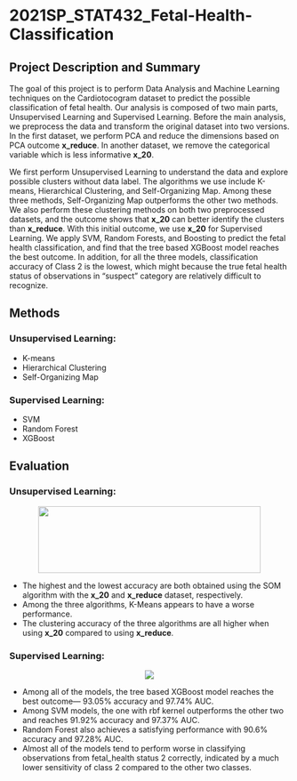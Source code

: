# 2021SP_STAT432_Fetal-Health-Classification

## Project Description and Summary

The goal of this project is to perform Data Analysis and Machine Learning techniques on the Cardiotocogram dataset to predict the possible classification of fetal health. Our analysis is composed of two main parts, Unsupervised Learning and Supervised Learning. Before the main analysis, we preprocess the data and transform the original dataset into two versions. In the first dataset, we perform PCA and reduce the dimensions based on PCA outcome **x_reduce**. In another dataset, we remove the categorical variable which is less informative **x_20**. 

We first perform Unsupervised Learning to understand the data and explore possible clusters without data label. The algorithms we use include K-means, Hierarchical Clustering, and Self-Organizing Map. Among these three methods, Self-Organizing Map outperforms the other two methods. We also perform these clustering methods on both two preprocessed datasets, and the outcome shows that **x_20** can better identify the clusters than **x_reduce**. With this initial outcome, we use **x_20** for Supervised Learning. We apply SVM, Random Forests, and Boosting to predict the fetal health classification, and find that the tree based XGBoost model reaches the best outcome. In addition, for all the three models, classification accuracy of Class 2 is the lowest, which might because the true fetal health status of observations in “suspect” category are relatively difficult to recognize.

## Methods

### Unsupervised Learning:
* K-means
* Hierarchical Clustering
* Self-Organizing Map

### Supervised Learning:
* SVM
* Random Forest
* XGBoost

## Evaluation

### Unsupervised Learning:

<p align="center"><img src="https://user-images.githubusercontent.com/59358509/119888906-8c9b7880-befb-11eb-914e-906fdda76530.png" width="400" height="120">

* The highest and the lowest accuracy are both obtained using the SOM algorithm with the **x_20** and **x_reduce** dataset, respectively. 
* Among the three algorithms, K-Means appears to have a worse performance. 
* The clustering accuracy of the three algorithms are all higher when using **x_20** compared to using **x_reduce**.

### Supervised Learning:

<p align="center"><img src="https://user-images.githubusercontent.com/59358509/119897798-94ace580-bf06-11eb-9fd9-e4dfa85c990b.png">

* Among all of the models, the tree based XGBoost model reaches the best outcome— 93.05% accuracy and 97.74% AUC.
* Among SVM models, the one with rbf kernel outperforms the other two and reaches 91.92% accuracy and 97.37% AUC.  
* Random Forest also achieves a satisfying performance with 90.6% accuracy and 97.28% AUC. 
* Almost all of the models tend to perform worse in classifying observations from fetal_health status 2 correctly, indicated by a much lower sensitivity of class 2 compared to the other two classes.
